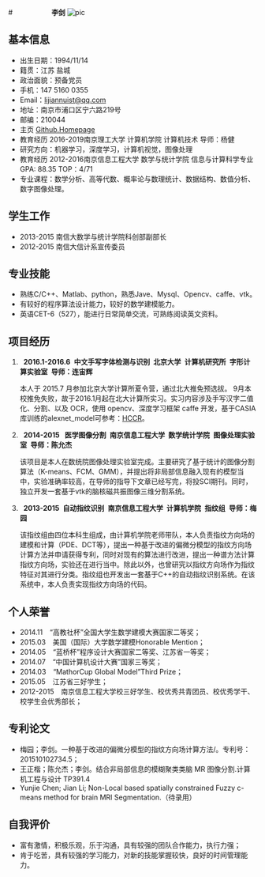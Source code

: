#`           `**李剑** 
![pic](http://thumbnail0.baidupcs.com/thumbnail/6c288abd64602843cb5c7874a6334aab?fid=1277853296-250528-1093551316467699&time=1463817600&rt=sh&sign=FDTAER-DCb740ccc5511e5e8fedcff06b081203-vGXymCoMhUe2X5Nt4%2B0Lzz9Ao8o%3D&expires=8h&chkv=0&chkbd=0&chkpc=&dp-logid=3285679458130157041&dp-callid=0&size=c710_u400&quality=100)

## 基本信息                
* 出生日期：1994/11/14                  
* 籍贯：江苏 盐城                
* 政治面貌：预备党员     
* 手机：147 5160 0355
* Email：lijiannuist@qq.com 
* 地址：南京市浦口区宁六路219号 
* 邮编：210044
* 主页  [Github.Homepage](https://github.com/lijiannuist)
* 教育经历 2016-2019南京理工大学  计算机学院 计算机技术 导师：杨健 
* 研究方向：机器学习，深度学习，计算机视觉，图像处理
* 教育经历 2012-2016南京信息工程大学  数学与统计学院  信息与计算科学专业 GPA: 88.35 TOP：4/71    
* 专业课程：数学分析、高等代数、概率论与数理统计、数据结构、数值分析、数字图像处理。

## 学生工作
* 	2013-2015 南信大数学与统计学院科创部副部长 
* 	2012-2015 南信大信计系宣传委员

## 专业技能
* 	熟练C/C++、Matlab、python，熟悉Jave、Mysql、Opencv、caffe、vtk。
* 	有较好的程序算法设计能力，较好的数学建模能力。
* 	英语CET-6（527），能进行日常简单交流，可熟练阅读英文资料。

##  项目经历

1. 	**` `2016.1-2016.6` `中文手写字体检测与识别` `北京大学` `计算机研究所` `字形计算实验室` `导师：连宙辉**

     本人于 2015.7 月参加北京大学计算所夏令营，通过北大推免预选拔。 9月本校推免失败，故于2016.1月起在北大计算所实习。实习内容涉及手写汉字二值化、分割、以及 OCR，使用 opencv、深度学习框架 caffe 开发，基于CASIA库训练的alexnet_model可参考：[HCCR](http://pan.baidu.com/s/1qYCbfqs)。

2. 	**` `2014-2015` ` 医学图像分割` `南京信息工程大学` `数学统计学院` `图像处理实验室` `导师：陈允杰**

     该项目是本人在数统院图像处理实验室完成。主要研究了基于统计的图像分割算法（K-means、FCM、GMM），并提出将非局部信息融入现有的模型当中，实验准确率较高，在导师的指导下文章已经写完，将投SCI期刊。同时，独立开发一套基于vtk的脑核磁共振图像三维分割系统。

3. 	**` `2013-2015` `自动指纹识别` `南京信息工程大学` `计算机学院` `指纹组` `导师：梅园**

     该指纹组由四位本科生组成，由计算机学院老师带队，本人负责指纹方向场的建模和计算（PDE、DCT等），提出一种基于改进的偏微分模型的指纹方向场计算方法并申请获得专利，同时对现有的算法进行改进，提出一种谱方法计算指纹方向场，实验还在进行当中。除此以外，也曾研究以指纹方向场作为指纹特征对其进行分类。指纹组也开发出一套基于C++的自动指纹识别系统。在该系统中，本人负责实现指纹方向场的代码。

## 个人荣誉
* 	2014.11`  `“高教社杯”全国大学生数学建模大赛国家二等奖；
* 	2015.03`  `美国（国际）大学数学建模Honorable Mention；
* 	2014.05`  `“蓝桥杯”程序设计大赛国家二等奖、江苏省一等奖；
* 	2014.07`  `“中国计算机设计大赛”国家三等奖；
* 	2014.03`  `“MathorCup Global Model”Third Prize；
* 	2015.05`  `江苏省三好学生；
* 	2012-2015`  `南京信息工程大学校三好学生、校优秀共青团员、校优秀学干、校学生会优秀部长；

## 专利论文
* 	梅园；李剑。一种基于改进的偏微分模型的指纹方向场计算方法/。专利号：201510102734.5；
* 	王正楷；陈允杰；李剑。结合非局部信息的模糊聚类类脑 MR 图像分割.计算机工程与设计 TP391.4
* 	Yunjie Chen; Jian Li; Non-Local based spatially constrained Fuzzy c-means method for brain MRI Segmentation.（待录用）

## 自我评价
* 	富有激情，积极乐观，乐于沟通，具有较强的团队合作能力，执行力强；
* 	肯于吃苦，具有较强的学习能力，对新的技能掌握较快，良好的时间管理能力。